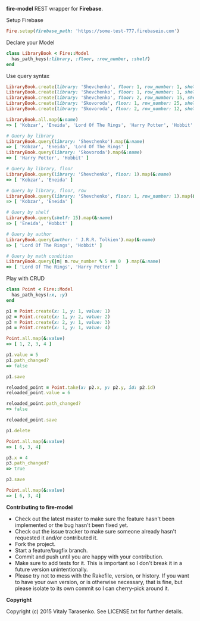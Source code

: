 **fire-model**
REST wrapper for **Firebase**.

Setup Firebase
```ruby
Fire.setup(firebase_path: 'https://some-test-777.firebaseio.com')
```

Declare your Model
```ruby
class LibraryBook < Fire::Model
  has_path_keys(:library, :floor, :row_number, :shelf)
end
```

Use query syntax
```ruby
LibraryBook.create(library: 'Shevchenko', floor: 1, row_number: 1, shelf: 10, name: 'Kobzar', author: 'T.G. Shevchenko')
LibraryBook.create(library: 'Shevchenko', floor: 1, row_number: 1, shelf: 15, name: 'Eneida', author: 'I. Kotlyrevskiy')
LibraryBook.create(library: 'Shevchenko', floor: 2, row_number: 15, shelf: 115, name: 'Lord Of The Rings', author: ' J.R.R. Tolkien')
LibraryBook.create(library: 'Skovoroda', floor: 1, row_number: 25, shelf: 34, name: 'Harry Potter', author: 'J.K. Rowling')
LibraryBook.create(library: 'Skovoroda', floor: 2, row_number: 12, shelf: 15, name: 'Hobbit', author: ' J.R.R. Tolkien')

LibraryBook.all.map(&:name)
=> [ 'Kobzar', 'Eneida', 'Lord Of The Rings', 'Harry Potter', 'Hobbit' ]

# Query by library
LibraryBook.query(library: 'Shevchenko').map(&:name)
=> [ 'Kobzar', 'Eneida', 'Lord Of The Rings' ]
LibraryBook.query(library: 'Skovoroda').map(&:name)
=> [ 'Harry Potter', 'Hobbit' ]

# Query by library, floor
LibraryBook.query(library: 'Shevchenko', floor: 1).map(&:name)
=> [ 'Kobzar', 'Eneida' ]

# Query by library, floor, row
LibraryBook.query(library: 'Shevchenko', floor: 1, row_number: 1).map(&:name)
=> [ 'Kobzar', 'Eneida' ]

# Query by shelf
LibraryBook.query(shelf: 15).map(&:name)
=> [ 'Eneida', 'Hobbit' ]

# Query by author
LibraryBook.query(author: ' J.R.R. Tolkien').map(&:name) 
=> [ 'Lord Of The Rings', 'Hobbit' ]

# Query by math condition
LibraryBook.query{|m| m.row_number % 5 == 0  }.map(&:name)
=> [ 'Lord Of The Rings', 'Harry Potter' ]
```
Play with CRUD
```ruby
class Point < Fire::Model
  has_path_keys(:x, :y)
end

p1 = Point.create(x: 1, y: 1, value: 1)
p2 = Point.create(x: 1, y: 2, value: 2)
p3 = Point.create(x: 2, y: 1, value: 3)
p4 = Point.create(x: 1, y: 1, value: 4)

Point.all.map(&:value)
=> [ 1, 2, 3, 4 ]

p1.value = 5
p1.path_changed?
=> false

p1.save

reloaded_point = Point.take(x: p2.x, y: p2.y, id: p2.id)
reloaded_point.value = 6

reloaded_point.path_changed?
=> false

reloaded_point.save

p1.delete

Point.all.map(&:value)
=> [ 6, 3, 4]

p3.x = 4
p3.path_changed?
=> true

p3.save

Point.all.map(&:value)
=> [ 6, 3, 4]
```


**Contributing to fire-model**
 
* Check out the latest master to make sure the feature hasn't been implemented or the bug hasn't been fixed yet.
* Check out the issue tracker to make sure someone already hasn't requested it and/or contributed it.
* Fork the project.
* Start a feature/bugfix branch.
* Commit and push until you are happy with your contribution.
* Make sure to add tests for it. This is important so I don't break it in a future version unintentionally.
* Please try not to mess with the Rakefile, version, or history. If you want to have your own version, or is otherwise necessary, that is fine, but please isolate to its own commit so I can cherry-pick around it.

**Copyright**

Copyright (c) 2015 Vitaly Tarasenko. See LICENSE.txt for
further details.

